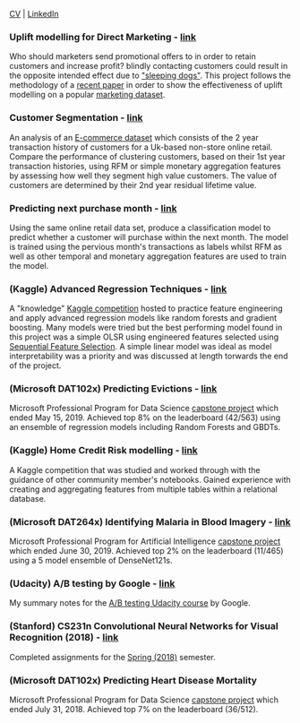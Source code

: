 [CV](http://github.com) | [LinkedIn](http://github.com)

### Uplift modelling for Direct Marketing - [link](https://github.com/W-Tran/uplift-modelling)

Who should marketers send promotional offers to in order to retain customers and increase profit? blindly contacting customers could result in the opposite intended effect due to ["sleeping dogs"](http://stochasticsolutions.com/pdf/CrossSell.pdf). This project follows the methodology of a [recent paper](https://journals.sagepub.com/doi/10.1509/jmr.16.0163) in order to show the effectiveness of uplift modelling on a popular [marketing dataset](https://blog.minethatdata.com/2008/03/minethatdata-e-mail-analytics-and-data.html). 

### Customer Segmentation - [link](https://github.com/W-Tran/online-Retail)

An analysis of an [E-commerce dataset](https://archive.ics.uci.edu/ml/datasets/online+retail) which consists of the 2 year transaction history of customers for a Uk-based non-store online retail. Compare the performance of clustering customers, based on their 1st year transaction histories, using RFM or simple monetary aggregation features by assessing how well they segment high value customers. The value of customers are determined by their 2nd year residual lifetime value.

### Predicting next purchase month - [link](https://github.com/W-Tran/predicting-next-purchase)
Using the same online retail data set, produce a classification model to predict whether a customer will purchase within the next month. The model is trained using the pervious month's transactions as labels whilst RFM as well as other temporal and monetary aggregation features are used to train the model.

### (Kaggle) Advanced Regression Techniques - [link](https://github.com/W-Tran/advanced-regression-techniques)

A "knowledge" [Kaggle competition](https://www.kaggle.com/c/house-prices-advanced-regression-techniques) hosted to practice feature engineering and apply advanced regression models like random forests and gradient boosting. Many models were tried but the best performing model found in this project was a simple OLSR using engineered features selected using [Sequential Feature Selection](http://rasbt.github.io/mlxtend/user_guide/feature_selection/SequentialFeatureSelector/). A simple linear model was ideal as model interpretability was a priority and was discussed at length torwards the end of the project.   

### (Microsoft DAT102x) Predicting Evictions - [link](https://github.com/W-Tran/DAT102x-Predicting-Evictions)

Microsoft Professional Program for Data Science [capstone project](https://datasciencecapstone.org/competitions/12/predicting-evictions/) which ended May 15, 2019. Achieved top 8% on the leaderboard (42/563) using an ensemble of regression models including Random Forests and GBDTs.

### (Kaggle) Home Credit Risk modelling - [link](https://github.com/W-Tran/home-credit-default-risk)

A Kaggle competition that was studied and worked through with the guidance of other community member's notebooks. Gained experience with creating and aggregating features from multiple tables within a relational database.

### (Microsoft DAT264x) Identifying Malaria in Blood Imagery - [link](https://github.com/W-Tran/DAT264x-identifying-malaria)

Microsoft Professional Program for Artificial Intelligence [capstone project](https://datasciencecapstone.org/competitions/12/predicting-evictions/) which ended June 30, 2019. Achieved top 2% on the leaderboard (11/465) using a 5 model ensemble of DenseNet121s.

### (Udacity) A/B testing by Google - [link](https://github.com/W-Tran/ab-testing-udacity)

My summary notes for the [A/B testing Udacity course](https://www.udacity.com/course/ab-testing--ud257) by Google.

### (Stanford) CS231n Convolutional Neural Networks for Visual Recognition (2018) - [link](https://github.com/W-Tran/CS231n-2018)

Completed assignments for the [Spring (2018)](http://cs231n.stanford.edu/2018/) semester. 

### (Microsoft DAT102x) Predicting Heart Disease Mortality

Microsoft Professional Program for Data Science [capstone project](https://datasciencecapstone.org/competitions/12/predicting-evictions/) which ended July 31, 2018. Achieved top 7% on the leaderboard (36/512).
